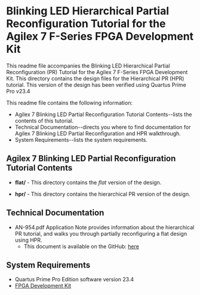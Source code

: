 # Blinking LED Hierarchical Partial Reconfiguration Tutorial for the Agilex 7 F-Series FPGA Development Kit

This readme file accompanies the Blinking LED Hierarchical Partial Reconfiguration (PR) Tutorial for the Agilex 7 F-Series FPGA Development Kit. This directory contains the design files for the Hierarchical PR (HPR) tutorial. This version of the design has been verified using Quartus Prime Pro v23.4

This readme file contains the following information:

*  Agilex 7 Blinking LED Partial Reconfiguration Tutorial Contents--lists the contents of this tutorial.
*  Technical Documentation--directs you where to find documentation for Agilex 7 Blinking LED Partial Reconfiguration and HPR walkthrough.
*  System Requirements--lists the system requirements.

## Agilex 7 Blinking LED Partial Reconfiguration Tutorial Contents

*  **flat/** - This directory contains the *flat* version of the design. 

*  **hpr/** - This directory contains the hierarchical PR version of the design. 

## Technical Documentation

*  AN-954.pdf Application Note provides information about the hierarchical PR tutorial, and walks you through partially reconfiguring a flat design using HPR.
   *  This document is available on the GitHub: [here](AN-954.pdf)

## System Requirements

*  Quartus Prime Pro Edition software version 23.4
*  [FPGA Development Kit](https://www.intel.com/content/www/us/en/products/details/fpga/development-kits/agilex.html)
